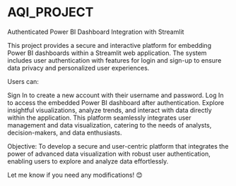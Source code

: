 # AQI_PROJECT

Authenticated Power BI Dashboard Integration with Streamlit

This project provides a secure and interactive platform for embedding Power BI dashboards within a Streamlit web application. The system includes user authentication with features for login and sign-up to ensure data privacy and personalized user experiences.

Users can:

Sign In to create a new account with their username and password.
Log In to access the embedded Power BI dashboard after authentication.
Explore insightful visualizations, analyze trends, and interact with data directly within the application.
This platform seamlessly integrates user management and data visualization, catering to the needs of analysts, decision-makers, and data enthusiasts.

Objective:
To develop a secure and user-centric platform that integrates the power of advanced data visualization with robust user authentication, enabling users to explore and analyze data effortlessly.

Let me know if you need any modifications! 😊






